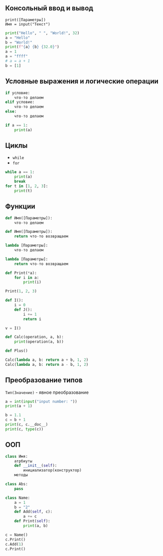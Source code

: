 ## Консольный ввод и вывод
`print([Параметры])`  
`Имя = input("Текст")`
```python
print("Hello", " ", "World!", 32)
a = "Hello"
b = "World!"
print(f"{a} {b} {32.0}")
a = 1
a = "ffff"
# a = a + 1
b = [1]
```
## Условные выражения и логические операции
```python
if условие:
	что-то делаем
elif условие:
	что-то делаем
else:
	что-то делаем
```
  
```python
if a == 1:
	print(a)
```
## Циклы
- `while`
- `for`
```python
while a == 1:
	print(a)
	break
for t in [1, 2, 3]:
	print(t)
```
## Функции
```python
def Имя([Параметры]):
	что-то делаем

def Имя([Параметры]):
	return что-то возвращаем

lambda [Параметры]:
	что-то делаем

lambda [Параметры]:
	return что-то возвращаем
```
  
```python
def Print(*a):
	for i in a:
		print(i)

Print(1, 2, 3)

def I():
	i = 0
	def J():
		i += 1
		return i

v = I()

def Calc(operation, a, b):
	print(operation(a, b))

def Plus()

Calc(lambda a, b: return a + b, 1, 2)
Calc(lambda a, b: return a - b, 1, 2)
```
## Преобразование типов
`Тип(Значение)` - явное преобразование
```python
a = int(input("input number: "))
print(a + 1)

b = 1.1
с = b + 1
print(c, c.__doc__)
print(c, type(c))
```
## ООП
```python
class Имя:
	атрбиуты
	def __init__(self):
		инициализатор(конструктор)
	методы
```
  
```python
class Abs:
	pass

class Name:
	a = 1
	b = "2"
	def Add(self, c):
		a += c
	def Print(self):
		print(a, b)

c = Name()
c.Print()
c.Add(1)
c.Print()
```